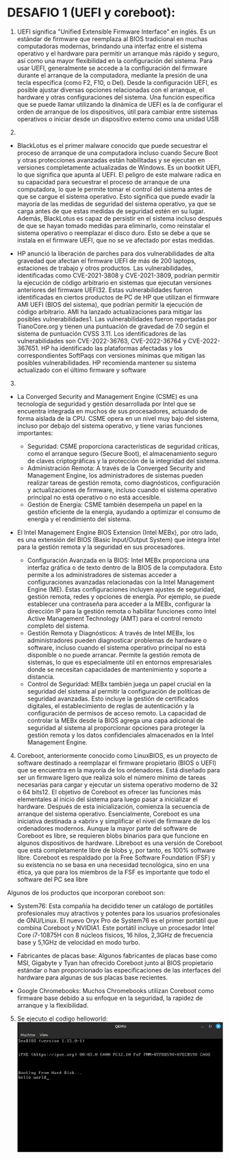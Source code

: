# DESAFIO 1 (UEFI y coreboot):

1) UEFI significa "Unified Extensible Firmware Interface" en inglés. Es un estándar de firmware que reemplaza al BIOS tradicional en muchas computadoras modernas, brindando una interfaz entre el sistema operativo y el hardware para permitir un arranque más rápido y seguro, así como una mayor flexibilidad en la configuración del sistema. Para usar UEFI, generalmente se accede a la configuración del firmware durante el arranque de la computadora, mediante la presión de una tecla específica (como F2, F10, o Del). Desde la configuración UEFI, es posible ajustar diversas opciones relacionadas con el arranque, el hardware y otras configuraciones del sistema. Una función específica que se puede llamar utilizando la dinámica de UEFI es la de configurar el orden de arranque de los dispositivos, útil para cambiar entre sistemas operativos o iniciar desde un dispositivo externo como una unidad USB

2) 
- BlackLotus es el primer malware conocido que puede secuestrar el proceso de arranque de una computadora incluso cuando Secure Boot y otras protecciones avanzadas están habilitadas y se ejecutan en versiones completamente actualizadas de Windows. Es un bootkit UEFI, lo que significa que apunta al UEFI. El peligro de este malware radica en su capacidad para secuestrar el proceso de arranque de una computadora, lo que le permite tomar el control del sistema antes de que se cargue el sistema operativo. Esto significa que puede evadir la mayoría de las medidas de seguridad del sistema operativo, ya que se carga antes de que estas medidas de seguridad estén en su lugar.
Además, BlackLotus es capaz de persistir en el sistema incluso después de que se hayan tomado medidas para eliminarlo, como reinstalar el sistema operativo o reemplazar el disco duro. Esto se debe a que se instala en el firmware UEFI, que no se ve afectado por estas medidas.

- HP anunció la liberación de parches para dos vulnerabilidades de alta gravedad que afectan el firmware UEFI de más de 200 laptops, estaciones de trabajo y otros productos. Las vulnerabilidades, identificadas como CVE-2021-3808 y CVE-2021-3809, podrían permitir la ejecución de código arbitrario en sistemas que ejecutan versiones anteriores del firmware UEFI32.
Estas vulnerabilidades fueron identificadas en ciertos productos de PC de HP que utilizan el firmware AMI UEFI (BIOS del sistema), que podrían permitir la ejecución de código arbitrario. AMI ha lanzado actualizaciones para mitigar las posibles vulnerabilidades1.
Las vulnerabilidades fueron reportadas por TianoCore.org y tienen una puntuación de gravedad de 7.0 según el sistema de puntuación CVSS 3.11. Los identificadores de las vulnerabilidades son CVE-2022-36763, CVE-2022-36764 y CVE-2022-367651.
HP ha identificado las plataformas afectadas y los correspondientes SoftPaqs con versiones mínimas que mitigan las posibles vulnerabilidades. HP recomienda mantener su sistema actualizado con el último firmware y software

3) 
- La Converged Security and Management Engine (CSME) es una tecnología de seguridad y gestión desarrollada por Intel que se encuentra integrada en muchos de sus procesadores, actuando de forma aislada de la CPU. CSME opera en un nivel muy bajo del sistema, incluso por debajo del sistema operativo, y tiene varias funciones importantes:
    - Seguridad: CSME proporciona características de seguridad críticas, como el arranque seguro (Secure Boot), el almacenamiento seguro de claves criptográficas y la protección de la integridad del sistema.
    - Administración Remota: A través de la Converged Security and Management Engine, los administradores de sistemas pueden realizar tareas de gestión remota, como diagnósticos, configuración y actualizaciones de firmware, incluso cuando el sistema operativo principal no está operativo o no está accesible.
    - Gestión de Energía: CSME también desempeña un papel en la gestión eficiente de la energía, ayudando a optimizar el consumo de energía y el rendimiento del sistema.

- El Intel Management Engine BIOS Extension (Intel MEBx), por otro lado, es una extensión del BIOS (Basic Input/Output System)  que integra Intel para la gestión remota y la seguridad en sus procesadores.
    - Configuración Avanzada en la BIOS:
    Intel MEBx proporciona una interfaz gráfica o de texto dentro de la BIOS de la computadora. Esto permite a los administradores de sistemas acceder a configuraciones avanzadas relacionadas con la Intel Management Engine (ME).
    Estas configuraciones incluyen ajustes de seguridad, gestión remota, redes y opciones de energía. Por ejemplo, se puede establecer una contraseña para acceder a la MEBx, configurar la dirección IP para la gestión remota o habilitar funciones como Intel Active Management Technology (AMT) para el control remoto completo del sistema.
    - Gestión Remota y Diagnósticos:
    A través de Intel MEBx, los administradores pueden diagnosticar problemas de hardware o software, incluso cuando el sistema operativo principal no está disponible o no puede arrancar.
    Permite la gestión remota de sistemas, lo que es especialmente útil en entornos empresariales donde se necesitan capacidades de mantenimiento y soporte a distancia.
    - Control de Seguridad:
    MEBx también juega un papel crucial en la seguridad del sistema al permitir la configuración de políticas de seguridad avanzadas. Esto incluye la gestión de certificados digitales, el establecimiento de reglas de autenticación y la configuración de permisos de acceso remoto.
    La capacidad de controlar la MEBx desde la BIOS agrega una capa adicional de seguridad al sistema al proporcionar opciones para proteger la gestión remota y los datos confidenciales almacenados en la Intel Management Engine.

4) Coreboot, anteriormente conocido como LinuxBIOS, es un proyecto de software destinado a reemplazar el firmware propietario (BIOS o UEFI) que se encuentra en la mayoría de los ordenadores. Está diseñado para ser un firmware ligero que realiza solo el número mínimo de tareas necesarias para cargar y ejecutar un sistema operativo moderno de 32 o 64 bits12.
El objetivo de Coreboot es ofrecer las funciones más elementales al inicio del sistema para luego pasar a inicializar el hardware. Después de esta inicialización, comienza la secuencia de arranque del sistema operativo.
Esencialmente, Coreboot es una iniciativa destinada a «abrir» y simplificar el nivel de firmware de los ordenadores modernos. Aunque la mayor parte del software de Coreboot es libre, se requieren blobs binarios para que funcione en algunos dispositivos de hardware. Libreboot es una versión de Coreboot que está completamente libre de blobs y, por tanto, es 100% software libre.
Coreboot es respaldado por la Free Software Foundation (FSF) y su existencia no se basa en una necesidad tecnológica, sino en una ética, ya que para los miembros de la FSF es importante que todo el software del PC sea libre

Algunos de los productos que incorporan coreboot son:
- System76: Esta compañía ha decidido tener un catálogo de portátiles profesionales muy atractivos y potentes para los usuarios profesionales de GNU/Linux. El nuevo Oryx Pro de System76 es el primer portátil que combina Coreboot y NVIDIA1. Este portátil incluye un procesador Intel Core i7-10875H con 8 núcleos físicos, 16 hilos, 2,3GHz de frecuencia base y 5,1GHz de velocidad en modo turbo.

- Fabricantes de placas base: Algunos fabricantes de placas base como MSI, Gigabyte y Tyan han ofrecido Coreboot junto al BIOS propietario estándar o han proporcionado las especificaciones de las interfaces del hardware para algunas de sus placas base recientes.

- Google Chromebooks: Muchos Chromebooks utilizan Coreboot como firmware base debido a su enfoque en la seguridad, la rapidez de arranque y la flexibilidad. 

5) Se ejecuto el codigo helloworld:
![alt text](image.png)
